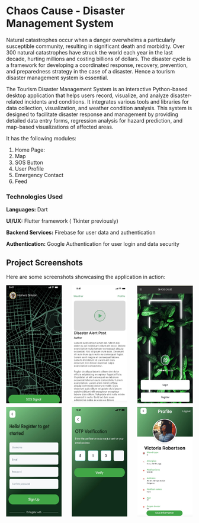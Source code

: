 # Chaos Cause - Disaster Management System 

Natural catastrophes occur when a danger overwhelms a particularly susceptible community, resulting in significant death and morbidity. Over 300 natural catastrophes have struck the world each year in the last decade, hurting millions and costing billions of dollars. The disaster cycle is a framework for developing a coordinated response,
recovery, prevention, and preparedness strategy in the case of a disaster. Hence a tourism disaster management system is essential.

The Tourism Disaster Management System is an interactive Python-based desktop application that helps users record, visualize, and analyze disaster-related incidents and conditions. It integrates various tools and libraries for data collection, visualization, and weather condition analysis. This system is designed to facilitate disaster response and management by providing detailed data entry forms, regression analysis for hazard prediction, and map-based visualizations of affected areas.

It has the following modules: 

1. Home Page:
2. Map
3. SOS Button
4. User Profile
5. Emergency Contact
6. Feed

### Technologies Used
**Languages:** Dart

**UI/UX:** Flutter framework ( Tkinter previously)

**Backend Services:** Firebase for user data and authentication

**Authentication:** Google Authentication for user login and data security

## Project Screenshots

Here are some screenshots showcasing the application in action:

<div style="display: flex; justify-content: space-between;">
    <img src="cc1.jpg" alt="" width="150"/>
    <img src="cc2.jpg" alt="" width="150"/>
    <img src="cc3.jpg" alt="" width="150"/>
</div>

<div style="display: flex; justify-content: space-between; margin-top: 10px;">
    <img src="cc4.jpg" alt=" " width="150"/>
    <img src="cc5.jpg" alt=" " width="150"/>
    <img src="cc6.jpg" alt=" " width="150"/>
</div>
